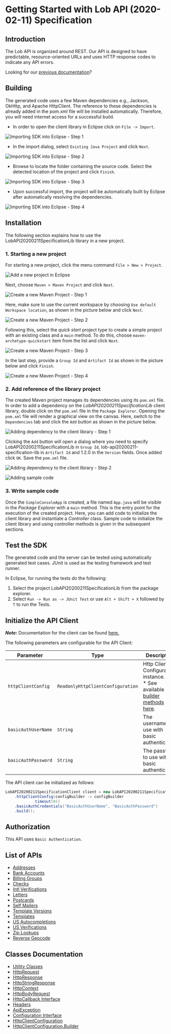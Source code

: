 
# Getting Started with Lob API (2020-02-11) Specification

## Introduction

The Lob API is organized around REST. Our API is designed to have predictable, resource-oriented URLs and uses HTTP response codes to indicate any API errors. <p> Looking for our [previous documentation](https://lob.github.io/legacy-docs/)?

## Building

The generated code uses a few Maven dependencies e.g., Jackson, OkHttp,
and Apache HttpClient. The reference to these dependencies is already
added in the pom.xml file will be installed automatically. Therefore,
you will need internet access for a successful build.

* In order to open the client library in Eclipse click on `File -> Import`.

![Importing SDK into Eclipse - Step 1](https://apidocs.io/illustration/java?workspaceFolder=Lob%20API%20%282020-02-11%29%20Specification-Java&workspaceName=LobAPI20200211Specification&projectName=LobAPI20200211SpecificationLib&rootNamespace=com.lob.api&groupId=LobAPI20200211SpecificationLib&artifactId=lob-api20200211-specification-lib&version=1.2.0&step=import0)

* In the import dialog, select `Existing Java Project` and click `Next`.

![Importing SDK into Eclipse - Step 2](https://apidocs.io/illustration/java?workspaceFolder=Lob%20API%20%282020-02-11%29%20Specification-Java&workspaceName=LobAPI20200211Specification&projectName=LobAPI20200211SpecificationLib&rootNamespace=com.lob.api&groupId=LobAPI20200211SpecificationLib&artifactId=lob-api20200211-specification-lib&version=1.2.0&step=import1)

* Browse to locate the folder containing the source code. Select the detected location of the project and click `Finish`.

![Importing SDK into Eclipse - Step 3](https://apidocs.io/illustration/java?workspaceFolder=Lob%20API%20%282020-02-11%29%20Specification-Java&workspaceName=LobAPI20200211Specification&projectName=LobAPI20200211SpecificationLib&rootNamespace=com.lob.api&groupId=LobAPI20200211SpecificationLib&artifactId=lob-api20200211-specification-lib&version=1.2.0&step=import2)

* Upon successful import, the project will be automatically built by Eclipse after automatically resolving the dependencies.

![Importing SDK into Eclipse - Step 4](https://apidocs.io/illustration/java?workspaceFolder=Lob%20API%20%282020-02-11%29%20Specification-Java&workspaceName=LobAPI20200211Specification&projectName=LobAPI20200211SpecificationLib&rootNamespace=com.lob.api&groupId=LobAPI20200211SpecificationLib&artifactId=lob-api20200211-specification-lib&version=1.2.0&step=import3)

## Installation

The following section explains how to use the LobAPI20200211SpecificationLib library in a new project.

### 1. Starting a new project

For starting a new project, click the menu command `File > New > Project`.

![Add a new project in Eclipse](https://apidocs.io/illustration/java?workspaceFolder=Lob%20API%20%282020-02-11%29%20Specification-Java&workspaceName=LobAPI20200211Specification&projectName=LobAPI20200211SpecificationLib&rootNamespace=com.lob.api&groupId=LobAPI20200211SpecificationLib&artifactId=lob-api20200211-specification-lib&version=1.2.0&step=createNewProject0)

Next, choose `Maven > Maven Project` and click `Next`.

![Create a new Maven Project - Step 1](https://apidocs.io/illustration/java?workspaceFolder=Lob%20API%20%282020-02-11%29%20Specification-Java&workspaceName=LobAPI20200211Specification&projectName=LobAPI20200211SpecificationLib&rootNamespace=com.lob.api&groupId=LobAPI20200211SpecificationLib&artifactId=lob-api20200211-specification-lib&version=1.2.0&step=createNewProject1)

Here, make sure to use the current workspace by choosing `Use default Workspace location`, as shown in the picture below and click `Next`.

![Create a new Maven Project - Step 2](https://apidocs.io/illustration/java?workspaceFolder=Lob%20API%20%282020-02-11%29%20Specification-Java&workspaceName=LobAPI20200211Specification&projectName=LobAPI20200211SpecificationLib&rootNamespace=com.lob.api&groupId=LobAPI20200211SpecificationLib&artifactId=lob-api20200211-specification-lib&version=1.2.0&step=createNewProject2)

Following this, select the *quick start* project type to create a simple project with an existing class and a `main` method. To do this, choose `maven-archetype-quickstart` item from the list and click `Next`.

![Create a new Maven Project - Step 3](https://apidocs.io/illustration/java?workspaceFolder=Lob%20API%20%282020-02-11%29%20Specification-Java&workspaceName=LobAPI20200211Specification&projectName=LobAPI20200211SpecificationLib&rootNamespace=com.lob.api&groupId=LobAPI20200211SpecificationLib&artifactId=lob-api20200211-specification-lib&version=1.2.0&step=createNewProject3)

In the last step, provide a `Group Id` and `Artifact Id` as shown in the picture below and click `Finish`.

![Create a new Maven Project - Step 4](https://apidocs.io/illustration/java?workspaceFolder=Lob%20API%20%282020-02-11%29%20Specification-Java&workspaceName=LobAPI20200211Specification&projectName=LobAPI20200211SpecificationLib&rootNamespace=com.lob.api&groupId=LobAPI20200211SpecificationLib&artifactId=lob-api20200211-specification-lib&version=1.2.0&step=createNewProject4)

### 2. Add reference of the library project

The created Maven project manages its dependencies using its `pom.xml` file. In order to add a dependency on the *LobAPI20200211SpecificationLib* client library, double click on the `pom.xml` file in the `Package Explorer`. Opening the `pom.xml` file will render a graphical view on the canvas. Here, switch to the `Dependencies` tab and click the `Add` button as shown in the picture below.

![Adding dependency to the client library - Step 1](https://apidocs.io/illustration/java?workspaceFolder=Lob%20API%20%282020-02-11%29%20Specification-Java&workspaceName=LobAPI20200211Specification&projectName=LobAPI20200211SpecificationLib&rootNamespace=com.lob.api&groupId=LobAPI20200211SpecificationLib&artifactId=lob-api20200211-specification-lib&version=1.2.0&step=testProject0)

Clicking the `Add` button will open a dialog where you need to specify LobAPI20200211SpecificationLib in `Group Id`, lob-api20200211-specification-lib in `Artifact Id` and 1.2.0 in the `Version` fields. Once added click `OK`. Save the `pom.xml` file.

![Adding dependency to the client library - Step 2](https://apidocs.io/illustration/java?workspaceFolder=Lob%20API%20%282020-02-11%29%20Specification-Java&workspaceName=LobAPI20200211Specification&projectName=LobAPI20200211SpecificationLib&rootNamespace=com.lob.api&groupId=LobAPI20200211SpecificationLib&artifactId=lob-api20200211-specification-lib&version=1.2.0&step=testProject1)

![Adding sample code](https://apidocs.io/illustration/java?workspaceFolder=Lob%20API%20%282020-02-11%29%20Specification-Java&workspaceName=LobAPI20200211Specification&projectName=LobAPI20200211SpecificationLib&rootNamespace=com.lob.api&groupId=LobAPI20200211SpecificationLib&artifactId=lob-api20200211-specification-lib&version=1.2.0&step=testProject2)

### 3. Write sample code

Once the `SimpleConsoleApp` is created, a file named `App.java` will be visible in the *Package Explorer* with a `main` method. This is the entry point for the execution of the created project.
Here, you can add code to initialize the client library and instantiate a *Controller* class. Sample code to initialize the client library and using controller methods is given in the subsequent sections.

## Test the SDK

The generated code and the server can be tested using automatically generated test cases.
JUnit is used as the testing framework and test runner.

In Eclipse, for running the tests do the following:

1. Select the project LobAPI20200211SpecificationLib from the package explorer.
2. Select `Run -> Run as -> JUnit Test` or use `Alt + Shift + X` followed by `T` to run the Tests.

## Initialize the API Client

**_Note:_** Documentation for the client can be found [here.](/doc/client.md)

The following parameters are configurable for the API Client:

| Parameter | Type | Description |
|  --- | --- | --- |
| `httpClientConfig` | `ReadonlyHttpClientConfiguration` | Http Client Configuration instance.<br>* See available [builder methods here](/doc/http-client-configuration-builder.md). |
| `basicAuthUserName` | `String` | The username to use with basic authentication |
| `basicAuthPassword` | `String` | The password to use with basic authentication |

The API client can be initialized as follows:

```java
LobAPI20200211SpecificationClient client = new LobAPI20200211SpecificationClient.Builder()
    .httpClientConfig(configBuilder -> configBuilder
            .timeout(0))
    .basicAuthCredentials("BasicAuthUserName", "BasicAuthPassword")
    .build();
```

## Authorization

This API uses `Basic Authentication`.

## List of APIs

* [Addresses](/doc/controllers/addresses.md)
* [Bank Accounts](/doc/controllers/bank-accounts.md)
* [Billing Groups](/doc/controllers/billing-groups.md)
* [Checks](/doc/controllers/checks.md)
* [Intl Verifications](/doc/controllers/intl-verifications.md)
* [Letters](/doc/controllers/letters.md)
* [Postcards](/doc/controllers/postcards.md)
* [Self Mailers](/doc/controllers/self-mailers.md)
* [Template Versions](/doc/controllers/template-versions.md)
* [Templates](/doc/controllers/templates.md)
* [US Autocompletions](/doc/controllers/us-autocompletions.md)
* [US Verifications](/doc/controllers/us-verifications.md)
* [Zip Lookups](/doc/controllers/zip-lookups.md)
* [Reverse Geocode](/doc/controllers/reverse-geocode.md)

## Classes Documentation

* [Utility Classes](/doc/utility-classes.md)
* [HttpRequest](/doc/http-request.md)
* [HttpResponse](/doc/http-response.md)
* [HttpStringResponse](/doc/http-string-response.md)
* [HttpContext](/doc/http-context.md)
* [HttpBodyRequest](/doc/http-body-request.md)
* [HttpCallback Interface](/doc/http-callback-interface.md)
* [Headers](/doc/headers.md)
* [ApiException](/doc/api-exception.md)
* [Configuration Interface](/doc/configuration-interface.md)
* [HttpClientConfiguration](/doc/http-client-configuration.md)
* [HttpClientConfiguration.Builder](/doc/http-client-configuration-builder.md)

